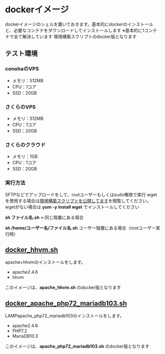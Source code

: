 # dockerイメージ

dockerイメージのシェルを置いておきます。基本的にdockerのインストールと、必要なコンテナをダウンロードしてインストールします
※基本的に1コンテナで全て解決しています
環境構築スクリプトのdocker版となります

## テスト環境
### conohaのVPS
* メモリ：512MB
* CPU：1コア
* SSD：20GB

### さくらのVPS
* メモリ：512MB
* CPU：1コア
* SSD：20GB

### さくらのクラウド
* メモリ：1GB
* CPU：1コア
* SSD：20GB

### 実行方法
SFTPなどでアップロードをして、rootユーザーもしくはsudo権限で実行
wgetを使用する場合は[環境構築スクリプトを公開してます](https://www.logw.jp/cloudserver/8886.html)を閲覧してください。
wgetがない場合は **yum -y install wget** でインストールしてください

**sh ファイル名.sh** ←同じ階層にある場合

**sh /home/ユーザー名/ファイル名.sh** ユーザー階層にある場合（rootユーザー実行時）

## [docker_hhvm.sh](https://github.com/site-lab/docker/blob/master/docker_hhvm.sh)
apache+hhvmのインストールをします。
* apache2.4.6
* hhvm

このイメージは、**apache_hhvm.sh** のdocker版となります

## [docker_apache_php72_mariadb103.sh](https://github.com/site-lab/docker/blob/master/docker_apache_php72_mariadb103.sh)
LAMPapache_php72_mariadb103のインストールをします。
* apache2.4.6
* PHP7.2
* MariaDB10.3

このイメージは、**apache_php72_mariadb103.sh** のdocker版となります
